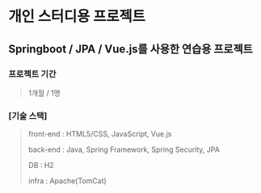 # 개인 스터디용 프로젝트



## Springboot / JPA / Vue.js를 사용한 연습용 프로젝트



### 프로젝트 기간

> 1개월 / 1명

### [기술 스택]

> front-end : HTML5/CSS, JavaScript, Vue.js
>
> back-end : Java, Spring Framework, Spring Security, JPA
>
> DB : H2
>
> infra : Apache(TomCat)
